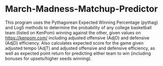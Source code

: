 # March-Madness-Matchup-Predictor
This program uses the Pythagorean Expected Winning Percentage (pythag) and Log5 methods to determine the probability of any college basketball team (listed on KenPom) winning against the other, given values on https://kenpom.com/ including adjusted offensive (AdjO) and defensive (AdjD) efficiency. Also calculates expected score for the game given adjusted tempo (AdjT) and adjusted offensive and defensive efficiency, as well as expected point return for predicting either team to win (including bonuses for upsets/higher seeds winning).
